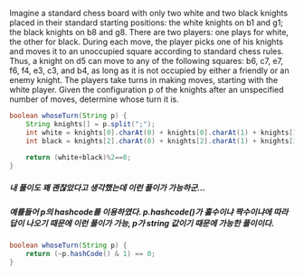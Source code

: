 Imagine a standard chess board with only two white and two black knights placed in their standard starting positions: the white knights on b1 and g1; the black knights on b8 and g8.
There are two players: one plays for white, the other for black. During each move, the player picks one of his knights and moves it to an unoccupied square according to standard chess rules. Thus, a knight on d5 can move to any of the following squares: b6, c7, e7, f6, f4, e3, c3, and b4, as long as it is not occupied by either a friendly or an enemy knight.
The players take turns in making moves, starting with the white player. Given the configuration p of the knights after an unspecified number of moves, determine whose turn it is.
```java
boolean whoseTurn(String p) {
    String knights[] = p.split(";");
    int white = knights[0].charAt(0) + knights[0].charAt(1) + knights[1].charAt(0) + knights[1].charAt(1);
    int black = knights[2].charAt(0) + knights[2].charAt(1) + knights[3].charAt(0) + knights[3].charAt(1);
    
    return (white+black)%2==0;
}
```
##### 내 풀이도 꽤 괜찮았다고 생각했는데 이런 풀이가 가능하군...
##### 예를들어 p의 hashcode를 이용하였다. p.hashcode()가 홀수이냐 짝수이냐에 따라 답이 나오기 때문에 이런 풀이가 가능, p가 string 값이기 때문에 가능한 풀이이다.
```java
boolean whoseTurn(String p) {
	return (~p.hashCode() & 1) == 0;
}
```